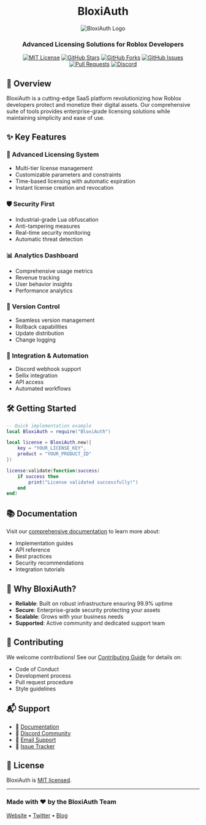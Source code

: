 <div align="center">
  
# BloxiAuth

![BloxiAuth Logo](https://i.ibb.co/9vDNBzf/bloxauth.jpg)

### Advanced Licensing Solutions for Roblox Developers

[![MIT License](https://img.shields.io/badge/License-MIT-blue.svg)](https://opensource.org/licenses/MIT)
[![GitHub Stars](https://img.shields.io/github/stars/BloxiAuth?style=flat&logo=github)](https://github.com/BloxiAuth/stargazers)
[![GitHub Forks](https://img.shields.io/github/forks/BloxiAuth?style=flat&logo=github)](https://github.com/BloxiAuth/network)
[![GitHub Issues](https://img.shields.io/github/issues/BloxiAuth?style=flat&logo=github)](https://github.com/BloxiAuth/issues)
[![Pull Requests](https://img.shields.io/github/issues-pr/BloxiAuth?style=flat&logo=github)](https://github.com/BloxiAuth/pulls)
[![Discord](https://img.shields.io/badge/Discord-Join%20Us-7289DA?style=flat&logo=discord)](https://discord.gg/bloxiauth)

</div>

## 🚀 Overview

BloxiAuth is a cutting-edge SaaS platform revolutionizing how Roblox developers protect and monetize their digital assets. Our comprehensive suite of tools provides enterprise-grade licensing solutions while maintaining simplicity and ease of use.

## ✨ Key Features

### 🔐 Advanced Licensing System
- Multi-tier license management
- Customizable parameters and constraints
- Time-based licensing with automatic expiration
- Instant license creation and revocation

### 🛡️ Security First
- Industrial-grade Lua obfuscation
- Anti-tampering measures
- Real-time security monitoring
- Automatic threat detection

### 📊 Analytics Dashboard
- Comprehensive usage metrics
- Revenue tracking
- User behavior insights
- Performance analytics

### 🔄 Version Control
- Seamless version management
- Rollback capabilities
- Update distribution
- Change logging

### 🤝 Integration & Automation
- Discord webhook support
- Sellix integration
- API access
- Automated workflows

## 🛠️ Getting Started

```lua
-- Quick implementation example
local BloxiAuth = require("BloxiAuth")

local license = BloxiAuth.new({
    key = "YOUR_LICENSE_KEY",
    product = "YOUR_PRODUCT_ID"
})

license:validate(function(success)
    if success then
        print("License validated successfully!")
    end
end)
```

## 📚 Documentation

Visit our [comprehensive documentation](https://docs.bloxiauth.com) to learn more about:
- Implementation guides
- API reference
- Best practices
- Security recommendations
- Integration tutorials

## 🌟 Why BloxiAuth?

- **Reliable**: Built on robust infrastructure ensuring 99.9% uptime
- **Secure**: Enterprise-grade security protecting your assets
- **Scalable**: Grows with your business needs
- **Supported**: Active community and dedicated support team

## 🤝 Contributing

We welcome contributions! See our [Contributing Guide](CONTRIBUTING.md) for details on:
- Code of Conduct
- Development process
- Pull request procedure
- Style guidelines

## 📬 Support

- 📖 [Documentation](https://docs.bloxiauth.com)
- 💬 [Discord Community](https://discord.gg/bloxiauth)
- 📧 [Email Support](mailto:support@bloxiauth.com)
- 🐛 [Issue Tracker](https://github.com/BloxiAuth/issues)

## 📄 License

BloxiAuth is [MIT licensed](LICENSE).

---


### Made with ❤️ by the BloxiAuth Team

[Website](https://bloxiauth.com) • [Twitter](https://twitter.com/BloxiAuth) • [Blog](https://blog.bloxiauth.com)

</div>
